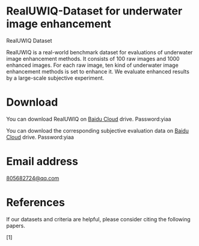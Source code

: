 # RealUWIQ-Dataset for underwater image enhancement
RealUWIQ Dataset

RealUWIQ is a real-world benchmark dataset for evaluations of underwater image enhancement methods. It consists of 100 raw images and 1000 enhanced images. For each raw image, ten kind of underwater image enhancement methods is set to enhance it. We evaluate enhanced results by a large-scale subjective experiment.

# Download
You can download RealUWIQ on [Baidu Cloud](https://pan.baidu.com/s/1McpOd7HtJqtdcJ_QtRBnVg) drive. Password:yiaa

You can download the corresponding subjective evaluation data on [Baidu Cloud](https://pan.baidu.com/s/1Um2hsCYGNPCQBoXJjyznpw) drive. Password:yiaa

# Email address
805682724@qq.com

# References
If our datasets and criteria are helpful, please consider citing the following papers.

[1]
